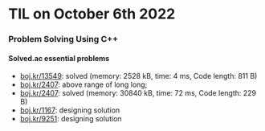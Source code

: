 # **TIL on October 6th 2022**
### Problem Solving Using C++
#### Solved.ac essential problems
- [boj.kr/13549](../../../Problem%20Solving/boj/solvedac/13549-10-05-2022.cpp): solved (memory: 2528 kB, time: 4 ms, Code length: 811 B)
- [boj.kr/2407](../../../Problem%20Solving/boj/solvedac/2407-10-06-2022.cpp): above range of long long; 
- [boj.kr/2407](../../../Problem%20Solving/boj/solvedac/2407-10-06-2022.py): solved (memory: 30840 kB, time: 72 ms, Code length: 229 B)
- [boj.kr/1167](../../../Problem%20Solving/boj/solvedac/1167-10-06-2022.cpp): designing solution
- [boj.kr/9251](../../../Problem%20Solving/boj/solvedac/9251-10-06-2022.cpp): designing solution
